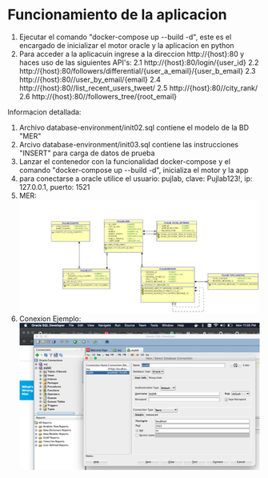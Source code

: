 # Funcionamiento de la aplicacion


1. Ejecutar el comando "docker-compose up --build -d", este es el encargado de inicializar el motor oracle y la aplicacion en python 
2. Para acceder a la aplicacuin ingrese a la direccion http://{host}:80 y haces uso de las siguientes API's:
	2.1 http://{host}:80/login/{user_id}
	2.2 http://{host}:80/followers/differential/{user_a_email}/{user_b_email}
	2.3 http://{host}:80//user_by_email/{email}
	2.4 http://{host}:80//list_recent_users_tweet/
	2.5 http://{host}:80//city_rank/
	2.6 http://{host}:80//followers_tree/{root_email}


Informacion detallada:

1. Archivo database-environment/init02.sql contiene el modelo de la BD "MER"
2. Arcivo database-environment/init03.sql contiene las instrucciones "INSERT" para carga de datos de prueba
3. Lanzar el contenedor con la funcionalidad docker-compose y el comando "docker-compose up --build -d", inicializa el motor y la app
4. para conectarse a oracle utilice el usuario: pujlab, clave: Pujlab123!, ip: 127.0.0.1, puerto: 1521 
5. MER: ![MER](https://github.com/ppsirg/puj_dbs/blob/master/oracle/database_design/MER-V1.jpeg?raw=true)
6. Conexion Ejemplo: ![Conexion de ejemplo](https://github.com/ppsirg/puj_dbs/blob/master/oracle/database_design/ejemploconn.png?raw=true) 